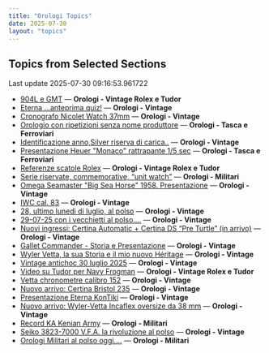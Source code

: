```yaml
---
title: "Orologi Topics"
date: 2025-07-30
layout: "topics"
---
```


## Topics from Selected Sections

Last update 2025-07-30 09:16:53.961722

- [904L e GMT](https://orologi.forumfree.it/?t=80775028) — **Orologi - Vintage Rolex e Tudor**
- [Eterna ...anteprima quiz!](https://orologi.forumfree.it/?t=80660771) — **Orologi - Vintage**
- [Cronografo Nicolet Watch 37mm](https://orologi.forumfree.it/?t=80774394) — **Orologi - Vintage**
- [Orologio con ripetizioni senza nome produttore](https://orologi.forumfree.it/?t=80760875) — **Orologi - Tasca e Ferroviari**
- [Identificazione anno,Silver  riserva di carica..](https://orologi.forumfree.it/?t=80774434) — **Orologi - Vintage**
- [Presentazione Heuer "Monaco" rattrapante 1/5 sec](https://orologi.forumfree.it/?t=80759267) — **Orologi - Tasca e Ferroviari**
- [Referenze scatole Rolex](https://orologi.forumfree.it/?t=13881032) — **Orologi - Vintage Rolex e Tudor**
- [Serie riservate, commemorative, “unit watch”](https://orologi.forumfree.it/?t=70708713) — **Orologi - Militari**
- [Omega Seamaster "Big Sea Horse" 1958.  Presentazione](https://orologi.forumfree.it/?t=80771584) — **Orologi - Vintage**
- [IWC cal. 83](https://orologi.forumfree.it/?t=80774742) — **Orologi - Vintage**
- [28, ultimo lunedì di luglio, al polso](https://orologi.forumfree.it/?t=80773385) — **Orologi - Vintage**
- [29-07-25 con i vecchietti al polso....](https://orologi.forumfree.it/?t=80774745) — **Orologi - Vintage**
- [Nuovi ingressi: Certina Automatic + Certina DS “Pre Turtle” (in arrivo)](https://orologi.forumfree.it/?t=80730391) — **Orologi - Vintage**
- [Gallet Commander - Storia e Presentazione](https://orologi.forumfree.it/?t=80774155) — **Orologi - Vintage**
- [Wyler Vetta, la sua Storia e il mio nuovo Héritage](https://orologi.forumfree.it/?t=75496623) — **Orologi - Vintage**
- [Vintage antichoc 30 luglio 2025](https://orologi.forumfree.it/?t=80775680) — **Orologi - Vintage**
- [Video su Tudor per Navy Frogman](https://orologi.forumfree.it/?t=80772589) — **Orologi - Vintage Rolex e Tudor**
- [Vetta chronometre calibro 152](https://orologi.forumfree.it/?t=80581910) — **Orologi - Vintage**
- [Nuovo arrivo: Certina Bristol 235](https://orologi.forumfree.it/?t=80775278) — **Orologi - Vintage**
- [Presentazione Eterna KonTiki](https://orologi.forumfree.it/?t=80505408) — **Orologi - Vintage**
- [Nuovo arrivo: Wyler-Vetta Incaflex oversize da 38 mm](https://orologi.forumfree.it/?t=80775493) — **Orologi - Vintage**
- [Record KA Kenian Army](https://orologi.forumfree.it/?t=80767046) — **Orologi - Militari**
- [Seiko 3823-7000 V.F.A. la rivoluzione al polso](https://orologi.forumfree.it/?t=80772301) — **Orologi - Vintage**
- [Orologi Militari al polso oggi….](https://orologi.forumfree.it/?t=80440118) — **Orologi - Militari**
